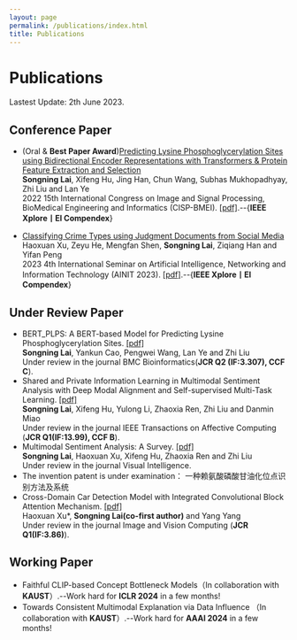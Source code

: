 ```yaml
---
layout: page
permalink: /publications/index.html
title: Publications
---
```


# Publications

Lastest Update: 2th June 2023.

## Conference Paper

- (Oral & **Best Paper Award**)[Predicting Lysine Phosphoglycerylation Sites using Bidirectional Encoder Representations with Transformers & Protein Feature Extraction and Selection](https://ieeexplore.ieee.org/abstract/document/9979871/)
<br>**Songning Lai**, Xifeng Hu, Jing Han, Chun Wang, Subhas Mukhopadhyay, Zhi Liu and Lan Ye<br> 2022 15th International Congress on Image and Signal Processing, BioMedical Engineering and Informatics (CISP-BMEI). [[pdf]](https://ieeexplore.ieee.org/stamp/stamp.jsp?tp=&arnumber=9979871).--{**IEEE Xplore丨EI Compendex**}

- [Classifying Crime Types using Judgment Documents from Social Media](file/ljq.pdf)
<br>Haoxuan Xu, Zeyu He, Mengfan Shen, **Songning Lai**, Ziqiang Han and Yifan Peng<br> 2023 4th International Seminar on Artificial Intelligence, Networking and Information Technology (AINIT 2023). [[pdf]](file/ljq.pdf).--{**IEEE Xplore丨EI Compendex**}
                                                                                

## Under Review Paper

- BERT_PLPS: A BERT-based Model for Predicting Lysine Phosphoglycerylation Sites. [[pdf]](https://assets.researchsquare.com/files/rs-2858313/v1_covered_07d0e57c-bbc3-4bca-9e12-eb9ff6192f04.pdf?c=1683001221
) <br>**Songning Lai**, Yankun Cao, Pengwei Wang, Lan Ye and Zhi Liu<br>
Under review in the journal BMC Bioinformatics(**JCR Q2 (IF:3.307), CCF C**).
- Shared and Private Information Learning in Multimodal Sentiment Analysis with Deep Modal Alignment and Self-supervised Multi-Task Learning. [[pdf]](https://arxiv.org/pdf/2305.08473.pdf) <br>**Songning Lai**, Xifeng Hu, Yulong Li, Zhaoxia Ren, Zhi Liu and Danmin Miao<br>
Under review in the journal IEEE Transactions on Affective Computing (**JCR Q1(IF:13.99), CCF B**).
- Multimodal Sentiment Analysis: A Survey. [[pdf]](https://arxiv.org/pdf/2305.07611.pdf) <br>**Songning Lai**, Haoxuan Xu, Xifeng Hu, Zhaoxia Ren and Zhi Liu<br>
Under review in the journal Visual Intelligence.
- The invention patent is under examination： 一种赖氨酸磷酸甘油化位点识别方法及系统 
- Cross-Domain Car Detection Model with Integrated Convolutional Block Attention Mechanism. [[pdf]]([file/MultimodalS.pdf](https://arxiv.org/pdf/2305.20055.pdf)) <br>Haoxuan Xu*, **Songning Lai(co-first author)** and Yang Yang<br>
Under review in the journal Image and Vision Computing (**JCR Q1(IF:3.86)**).

## Working Paper

- Faithful CLIP-based Concept Bottleneck Models（In collaboration with **KAUST**）.--Work hard for **ICLR 2024** in a few months!
- Towards Consistent Multimodal Explanation via Data Influence （In collaboration with **KAUST**）.--Work hard for **AAAI 2024** in a few months!



